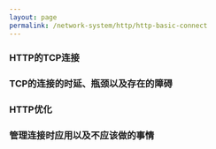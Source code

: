 ```yaml
---
layout: page
permalink: /network-system/http/http-basic-connect
---
```


### HTTP的TCP连接


### TCP的连接的时延、瓶颈以及存在的障碍


### HTTP优化


### 管理连接时应用以及不应该做的事情
